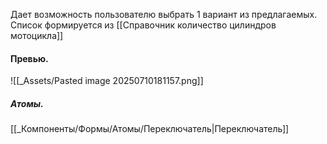 Дает возможность пользователю выбрать 1 вариант из предлагаемых.
Список формируется из [[Справочник количество цилиндров мотоцикла]]
#### Превью.
![[_Assets/Pasted image 20250710181157.png]]

##### Атомы.
[[_Компоненты/Формы/Атомы/Переключатель|Переключатель]]